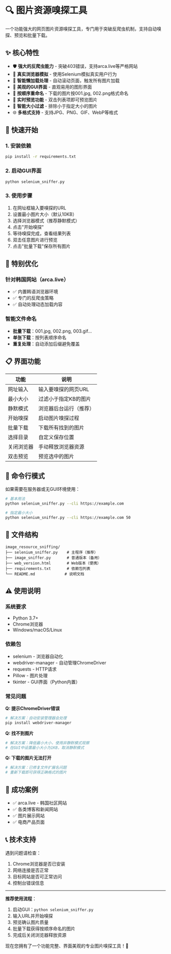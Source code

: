 # 🔍 图片资源嗅探工具

一个功能强大的网页图片资源嗅探工具，专门用于突破反爬虫机制，支持自动嗅探、预览和批量下载。

## ✨ 核心特性

- 🛡️ **强大的反爬虫能力** - 突破403错误，支持arca.live等严格网站
- 🤖 **真实浏览器模拟** - 使用Selenium模拟真实用户行为
- 🔄 **智能懒加载处理** - 自动滚动页面，触发所有图片加载
- 📱 **美观的GUI界面** - 直观易用的图形界面
- 🎯 **按顺序重命名** - 下载的图片按001.jpg, 002.png格式命名
- 👀 **实时预览功能** - 双击列表项即可预览图片
- 📏 **智能大小过滤** - 排除小于指定大小的图片
- 🌐 **多格式支持** - 支持JPG、PNG、GIF、WebP等格式

## 🚀 快速开始

### 1. 安装依赖
```bash
pip install -r requirements.txt
```

### 2. 启动GUI界面
```bash
python selenium_sniffer.py
```

### 3. 使用步骤
1. 在网址框输入要嗅探的URL
2. 设置最小图片大小（默认10KB）
3. 选择浏览器模式（推荐静默模式）
4. 点击"开始嗅探"
5. 等待嗅探完成，查看结果列表
6. 双击任意图片进行预览
7. 点击"批量下载"保存所有图片

## 🎯 特别优化

### 针对韩国网站（arca.live）
- ✅ 内置韩语浏览器环境
- ✅ 专门的反爬虫策略
- ✅ 自动处理动态加载内容

### 智能文件命名
- **批量下载**：001.jpg, 002.png, 003.gif...
- **单张下载**：按列表顺序命名
- **重复处理**：自动添加后缀避免覆盖

## 📋 界面功能

| 功能 | 说明 |
|------|------|
| 网址输入 | 输入要嗅探的网页URL |
| 最小大小 | 过滤小于指定KB的图片 |
| 静默模式 | 浏览器后台运行（推荐） |
| 开始嗅探 | 启动图片嗅探过程 |
| 批量下载 | 下载所有找到的图片 |
| 选择目录 | 自定义保存位置 |
| 关闭浏览器 | 手动释放浏览器资源 |
| 双击预览 | 预览选中的图片 |

## 🔧 命令行模式

如果需要在服务器或无GUI环境使用：

```bash
# 基本用法
python selenium_sniffer.py --cli https://example.com

# 指定最小大小
python selenium_sniffer.py --cli https://example.com 50
```

## 📁 文件结构

```
image_resource_sniffing/
├── selenium_sniffer.py    # 主程序（推荐）
├── image_sniffer.py       # 普通版本（备用）
├── web_version.html       # Web版本（便携）
├── requirements.txt       # 依赖包列表
└── README.md             # 说明文档
```

## ⚠️ 使用说明

### 系统要求
- Python 3.7+
- Chrome浏览器
- Windows/macOS/Linux

### 依赖包
- selenium - 浏览器自动化
- webdriver-manager - 自动管理ChromeDriver
- requests - HTTP请求
- Pillow - 图片处理
- tkinter - GUI界面（Python内置）

### 常见问题

**Q: 提示ChromeDriver错误**
```bash
# 解决方案：自动安装管理器会处理
pip install webdriver-manager
```

**Q: 找不到图片**
```bash
# 解决方案：降低最小大小，使用非静默模式观察
# 在GUI中设置最小大小为1KB，取消静默模式
```

**Q: 下载的图片无法打开**
```bash
# 解决方案：已修复文件扩展名问题
# 重新下载即可获得正确格式的图片
```

## 🎉 成功案例

- ✅ arca.live - 韩国社区网站
- ✅ 各类博客和新闻网站
- ✅ 图片展示网站
- ✅ 电商产品页面

## 📞 技术支持

遇到问题请检查：
1. Chrome浏览器是否已安装
2. 网络连接是否正常
3. 目标网站是否可正常访问
4. 控制台错误信息

---

**推荐使用流程**：
1. 启动GUI：`python selenium_sniffer.py`
2. 输入URL并开始嗅探
3. 预览确认图片质量
4. 批量下载获得按顺序命名的图片
5. 完成后关闭浏览器释放资源

现在您拥有了一个功能完整、界面美观的专业图片嗅探工具！🎯

